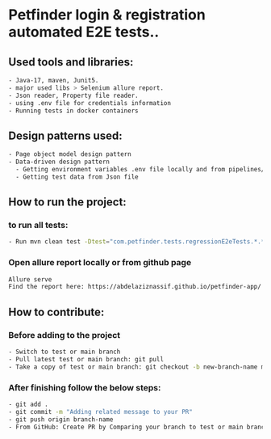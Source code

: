 # Petfinder login & registration automated E2E tests..

## Used tools and libraries:
```bash
- Java-17, maven, Junit5.
- major used libs > Selenium allure report.
- Json reader, Property file reader.
- using .env file for credentials information
- Running tests in docker containers
```

## Design patterns used:
```bash
- Page object model design pattern
- Data-driven design pattern
  - Getting environment variables .env file locally and from pipelines/.env.prod file remotely
  - Getting test data from Json file
```

## How to run the project:
### to run all tests: 
```bash
- Run mvn clean test -Dtest="com.petfinder.tests.regressionE2eTests.*.**"
```
### Open allure report locally or from github page
```bash
Allure serve
Find the report here: https://abdelaziznassif.github.io/petfinder-app/
```

## How to contribute:
### Before adding to the project
```bash
- Switch to test or main branch
- Pull latest test or main branch: git pull
- Take a copy of test or main branch: git checkout -b new-branch-name main
```
### After finishing follow the below steps:
```bash
- git add .
- git commit -m "Adding related message to your PR"
- git push origin branch-name
- From GitHub: Create PR by Comparing your branch to test or main branch
```
